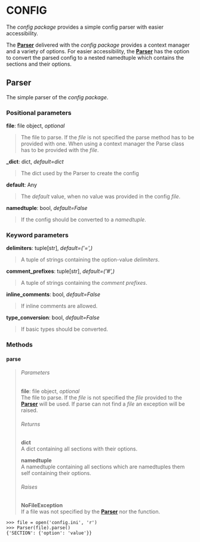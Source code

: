 # CONFIG
The *config package* provides a simple config parser with easier
 accessibility.

The [**Parser**](#Parser) delivered with the *config package* provides a
context manager and a variety of options. For easier accessibility, the
[**Parser**](#Parser) has the option to convert the parsed config to a
nested namedtuple which contains the sections and their options.

## Parser
The simple parser of the *config package*.

### Positional parameters
**file**: file object, *optional*  
> The file to parse. If the *file* is not specified the parse method
> has to be provided with one. When using a context manager the Parse
> class has to be provided with the *file*.

**_dict**: dict, *default=dict*  
> The dict used by the Parser to create the config  

**default**: Any  
> The *default* value, when no value was provided in the config *file*.

**namedtuple**: bool, *default=False*  
> If the config should be converted to a *namedtuple*.

### Keyword parameters
**delimiters**: tuple[str], *default=('=',)*  
> A tuple of strings containing the option-value *delimiters*.

**comment_prefixes**: tuple[str], *default=('#',)*  
> A tuple of strings containing the *comment prefixes*.

**inline_comments**: bool, *default=False*  
> If inline comments are allowed.

**type_conversion**: bool, *default=False*  
> If basic types should be converted.

### Methods
#### parse
> ###### Parameters
> **file**: file object, *optional*  
> The file to parse. If the *file* is not specified the *file*
> provided to the [**Parser**](#Parser) will be used. If parse can not
> find a *file* an exception will be raised.
>
> ###### Returns
> **dict**  
> A dict containing all sections with their options.
>
> **namedtuple**  
> A namedtuple containing all sections which are namedtuples
> them self containing their options.
>
> ###### Raises
> **NoFileException**  
> If a file was not specified by the [**Parser**](#Parser) nor the
> function.
```pythonstub
>>> file = open('config.ini', 'r')
>>> Parser(file).parse()
{'SECTION': {'option': 'value'}}
```